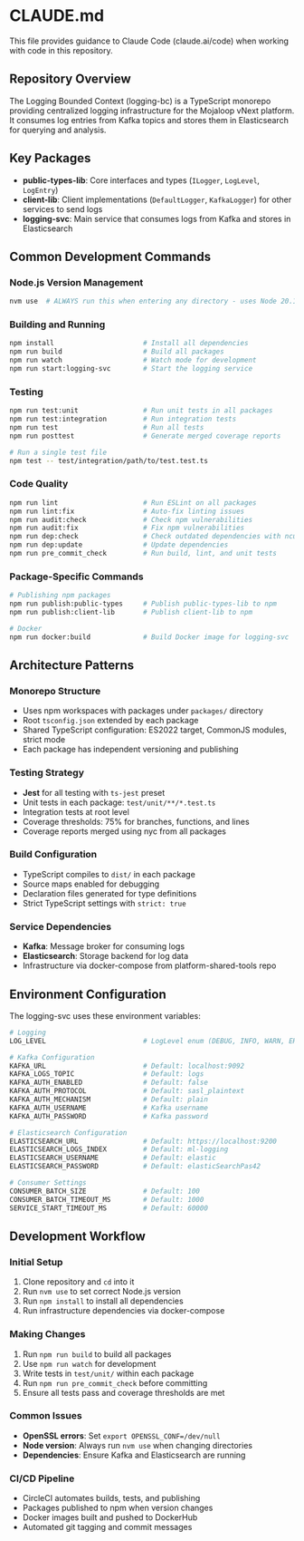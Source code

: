# CLAUDE.md

This file provides guidance to Claude Code (claude.ai/code) when working with code in this repository.

## Repository Overview

The Logging Bounded Context (logging-bc) is a TypeScript monorepo providing centralized logging infrastructure for the Mojaloop vNext platform. It consumes log entries from Kafka topics and stores them in Elasticsearch for querying and analysis.

## Key Packages

- **public-types-lib**: Core interfaces and types (`ILogger`, `LogLevel`, `LogEntry`)
- **client-lib**: Client implementations (`DefaultLogger`, `KafkaLogger`) for other services to send logs
- **logging-svc**: Main service that consumes logs from Kafka and stores in Elasticsearch

## Common Development Commands

### Node.js Version Management
```bash
nvm use  # ALWAYS run this when entering any directory - uses Node 20.10
```

### Building and Running
```bash
npm install                      # Install all dependencies
npm run build                    # Build all packages  
npm run watch                    # Watch mode for development
npm run start:logging-svc        # Start the logging service
```

### Testing
```bash
npm run test:unit                # Run unit tests in all packages
npm run test:integration         # Run integration tests
npm run test                     # Run all tests
npm run posttest                 # Generate merged coverage reports

# Run a single test file
npm test -- test/integration/path/to/test.test.ts
```

### Code Quality
```bash
npm run lint                     # Run ESLint on all packages
npm run lint:fix                 # Auto-fix linting issues
npm run audit:check              # Check npm vulnerabilities
npm run audit:fix                # Fix npm vulnerabilities
npm run dep:check                # Check outdated dependencies with ncu
npm run dep:update               # Update dependencies
npm run pre_commit_check         # Run build, lint, and unit tests
```

### Package-Specific Commands
```bash
# Publishing npm packages
npm run publish:public-types     # Publish public-types-lib to npm
npm run publish:client-lib       # Publish client-lib to npm

# Docker
npm run docker:build             # Build Docker image for logging-svc
```

## Architecture Patterns

### Monorepo Structure
- Uses npm workspaces with packages under `packages/` directory
- Root `tsconfig.json` extended by each package
- Shared TypeScript configuration: ES2022 target, CommonJS modules, strict mode
- Each package has independent versioning and publishing

### Testing Strategy
- **Jest** for all testing with `ts-jest` preset
- Unit tests in each package: `test/unit/**/*.test.ts`
- Integration tests at root level
- Coverage thresholds: 75% for branches, functions, and lines
- Coverage reports merged using nyc from all packages

### Build Configuration
- TypeScript compiles to `dist/` in each package
- Source maps enabled for debugging
- Declaration files generated for type definitions
- Strict TypeScript settings with `strict: true`

### Service Dependencies
- **Kafka**: Message broker for consuming logs
- **Elasticsearch**: Storage backend for log data
- Infrastructure via docker-compose from platform-shared-tools repo

## Environment Configuration

The logging-svc uses these environment variables:

```bash
# Logging
LOG_LEVEL                        # LogLevel enum (DEBUG, INFO, WARN, ERROR)

# Kafka Configuration
KAFKA_URL                        # Default: localhost:9092
KAFKA_LOGS_TOPIC                 # Default: logs
KAFKA_AUTH_ENABLED               # Default: false
KAFKA_AUTH_PROTOCOL              # Default: sasl_plaintext
KAFKA_AUTH_MECHANISM             # Default: plain
KAFKA_AUTH_USERNAME              # Kafka username
KAFKA_AUTH_PASSWORD              # Kafka password

# Elasticsearch Configuration  
ELASTICSEARCH_URL                # Default: https://localhost:9200
ELASTICSEARCH_LOGS_INDEX         # Default: ml-logging
ELASTICSEARCH_USERNAME           # Default: elastic
ELASTICSEARCH_PASSWORD           # Default: elasticSearchPas42

# Consumer Settings
CONSUMER_BATCH_SIZE              # Default: 100
CONSUMER_BATCH_TIMEOUT_MS        # Default: 1000
SERVICE_START_TIMEOUT_MS         # Default: 60000
```

## Development Workflow

### Initial Setup
1. Clone repository and `cd` into it
2. Run `nvm use` to set correct Node.js version
3. Run `npm install` to install all dependencies
4. Run infrastructure dependencies via docker-compose

### Making Changes
1. Run `npm run build` to build all packages
2. Use `npm run watch` for development
3. Write tests in `test/unit/` within each package
4. Run `npm run pre_commit_check` before committing
5. Ensure all tests pass and coverage thresholds are met

### Common Issues
- **OpenSSL errors**: Set `export OPENSSL_CONF=/dev/null`
- **Node version**: Always run `nvm use` when changing directories
- **Dependencies**: Ensure Kafka and Elasticsearch are running

### CI/CD Pipeline
- CircleCI automates builds, tests, and publishing
- Packages published to npm when version changes
- Docker images built and pushed to DockerHub
- Automated git tagging and commit messages